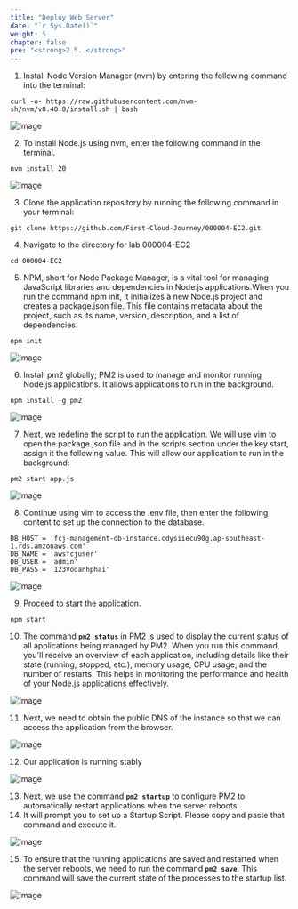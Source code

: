 ```yaml
---
title: "Deploy Web Server"
date: "`r Sys.Date()`"
weight: 5
chapter: false
pre: "<strong>2.5. </strong>"
---
```


1. Install Node Version Manager (nvm) by entering the following command into the terminal:
   
```
curl -o- https://raw.githubusercontent.com/nvm-sh/nvm/v0.40.0/install.sh | bash
```

![Image](/images/2-preparation/2.5-deploy-web-server/2.5.1.png?featherlight=false&width=90pc)

2. To install Node.js using nvm, enter the following command in the terminal.

```
nvm install 20
```

![Image](/images/2-preparation/2.5-deploy-web-server/2.5.2.png?featherlight=false&width=90pc)

3. Clone the application repository by running the following command in your terminal:
   
```
git clone https://github.com/First-Cloud-Journey/000004-EC2.git
```
4. Navigate to the directory for lab 000004-EC2

```
cd 000004-EC2
```

5. NPM, short for Node Package Manager, is a vital tool for managing JavaScript libraries and dependencies in Node.js applications.When you run the command npm init, it initializes a new Node.js project and creates a package.json file. This file contains metadata about the project, such as its name, version, description, and a list of dependencies.
   

```
npm init

```

![Image](/images/2-preparation/2.5-deploy-web-server/2.5.3.png?featherlight=false&width=90pc)

6. Install pm2 globally; PM2 is used to manage and monitor running Node.js applications. It allows applications to run in the background.
```
npm install -g pm2
```

![Image](/images/2-preparation/2.5-deploy-web-server/2.5.4.png?featherlight=false&width=90pc)

7. Next, we redefine the script to run the application. We will use vim to open the package.json file and in the scripts section under the key start, assign it the following value. This will allow our application to run in the background: 
```
pm2 start app.js
```


![Image](/images/2-preparation/2.5-deploy-web-server/2.5.5.png?featherlight=false&width=90pc)

8. Continue using vim to access the .env file, then enter the following content to set up the connection to the database.


```
DB_HOST = 'fcj-management-db-instance.cdysiiecu90g.ap-southeast-1.rds.amzonaws.com'
DB_NAME = 'awsfcjuser'
DB_USER = 'admin'
DB_PASS = '123Vodanhphai'
```


![Image](/images/2-preparation/2.5-deploy-web-server/2.5.6.png?featherlight=false&width=90pc)


9. Proceed to start the application.
```
npm start
```
10.  The command **``pm2 status``** in PM2 is used to display the current status of all applications being managed by PM2. When you run this command, you'll receive an overview of each application, including details like their state (running, stopped, etc.), memory usage, CPU usage, and the number of restarts. This helps in monitoring the performance and health of your Node.js applications effectively.

![Image](/images/2-preparation/2.5-deploy-web-server/2.5.7.png?featherlight=false&width=90pc)

11. Next, we need to obtain the public DNS of the instance so that we can access the application from the browser.

![Image](/images/2-preparation/2.5-deploy-web-server/2.5.8.png?featherlight=false&width=90pc)

12. Our application is running stably

![Image](/images/2-preparation/2.5-deploy-web-server/2.5.9.png?featherlight=false&width=90pc)

13.  Next, we use the command **``pm2 startup``** to configure PM2 to automatically restart applications when the server reboots.
14.  It will prompt you to set up a Startup Script. Please copy and paste that command and execute it.

![Image](/images/2-preparation/2.5-deploy-web-server/2.5.10.png?featherlight=false&width=90pc)

15.  To ensure that the running applications are saved and restarted when the server reboots, we need to run the command **``pm2 save``**. This command will save the current state of the processes to the startup list.

![Image](/images/2-preparation/2.5-deploy-web-server/2.5.11.png?featherlight=false&width=90pc)